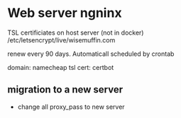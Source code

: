 # Web server ngninx

TSL certificiates on host server (not in docker) /etc/letsencrypt/live/wisemuffin.com

renew every 90 days. Automaticall scheduled by crontab

domain: namecheap
tsl cert: certbot

## migration to a new server

- change all proxy_pass to new server
